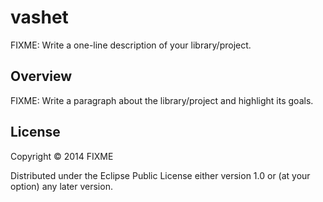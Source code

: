 # vashet

FIXME: Write a one-line description of your library/project.

## Overview

FIXME: Write a paragraph about the library/project and highlight its goals.

## License

Copyright © 2014 FIXME

Distributed under the Eclipse Public License either version 1.0 or (at your option) any later version.
